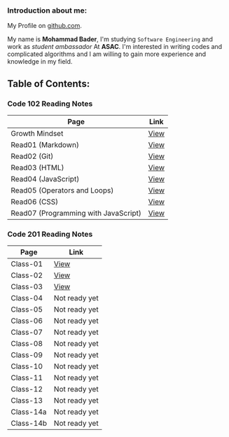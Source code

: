 ### Introduction about me:
My Profile on [github.com](https://github.com/mohammadbader99).

My name is **Mohammad Bader**, I'm studying `Software Engineering` and work as *student ambassador* At **ASAC**.
I'm interested in writing codes and complicated algorithms and I am willing to gain more experience and knowledge in my field.


## Table of Contents:

### Code 102 Reading Notes

Page | Link
-|-
Growth Mindset | [View](https://mohammadbader99.github.io/reading-notes/GrowthMindset)
Read01 (Markdown) | [View](https://mohammadbader99.github.io/reading-notes/read01)
Read02 (Git) | [View](https://mohammadbader99.github.io/reading-notes/read02)
Read03 (HTML) | [View](https://mohammadbader99.github.io/reading-notes/read03)
Read04 (JavaScript) | [View](https://mohammadbader99.github.io/reading-notes/read04)
Read05 (Operators and Loops) | [View](https://mohammadbader99.github.io/reading-notes/read05)
Read06 (CSS) | [View](https://mohammadbader99.github.io/reading-notes/read06)
Read07 (Programming with JavaScript) | [View](https://mohammadbader99.github.io/reading-notes/read07)

### Code 201 Reading Notes

Page | Link
-|-
Class-01 | [View](https://mohammadbader99.github.io/reading-notes/class-01)
Class-02 | [View](https://mohammadbader99.github.io/reading-notes/class-02)
Class-03 | [View](https://mohammadbader99.github.io/reading-notes/class-03)
Class-04 | Not ready yet
Class-05 | Not ready yet
Class-06 | Not ready yet
Class-07 | Not ready yet
Class-08 | Not ready yet
Class-09 | Not ready yet
Class-10 | Not ready yet
Class-11 | Not ready yet
Class-12 | Not ready yet
Class-13 | Not ready yet
Class-14a | Not ready yet
Class-14b | Not ready yet
